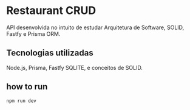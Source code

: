 # Restaurant CRUD
API desenvolvida no intuito de estudar Arquitetura de Software, SOLID, Fastfy e Prisma ORM.

## Tecnologias utilizadas 
Node.js, Prisma, Fastfy SQLITE, e conceitos de SOLID.

## how to run

```
npm run dev
```
